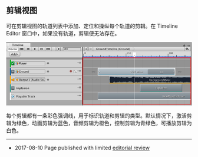 ## 剪辑视图

可在剪辑视图的轨道列表中添加、定位和操纵每个轨道的剪辑。在 Timeline Editor 窗口中，如果没有轨道，剪辑便无法存在。

![剪辑视图显示每个轨道的剪辑](../uploads/Main/timeline_clips_view.png)

每个剪辑都有一条彩色强调线，用于标识轨道和剪辑的类型。默认情况下，激活剪辑为绿色，动画剪辑为蓝色，音频剪辑为橙色，控制剪辑为青绿色，可播放剪辑为白色。

---
* <span class="page-edit">2017-08-10  Page published with limited [editorial review](DocumentationEditorialReview.html)
</span>
